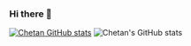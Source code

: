 ### Hi there 👋
[![Chetan GitHub stats](https://github-readme-stats.vercel.app/api?username=Chetan3520)](https://github.com/anuraghazra/github-readme-stats)
![Chetan's GitHub stats](https://github-readme-stats.vercel.app/api?username=Chetan3520&show=reviews)
